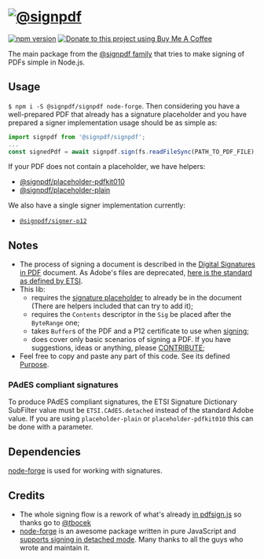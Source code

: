 # [![@signpdf](https://raw.githubusercontent.com/vbuch/node-signpdf/master/resources/logo-horizontal.svg?sanitize=true)](https://github.com/vbuch/node-signpdf/)

[![npm version](https://badge.fury.io/js/@signpdf%2Fsignpdf.svg)](https://badge.fury.io/js/@signpdf%2Fsignpdf)
[![Donate to this project using Buy Me A Coffee](https://img.shields.io/badge/buy%20me%20a%20coffee-donate-yellow.svg)](https://buymeacoffee.com/vbuch)

The main package from the [@signpdf family](https://github.com/vbuch/node-signpdf/) that tries to make signing of PDFs simple in Node.js.

## Usage

`$ npm i -S @signpdf/signpdf node-forge`. Then considering you have a well-prepared PDF that already has a signature placeholder and you have prepared a signer implementation usage should be as simple as:

```javascript
import signpdf from '@signpdf/signpdf';
...
const signedPdf = await signpdf.sign(fs.readFileSync(PATH_TO_PDF_FILE), signer);
```

If your PDF does not contain a placeholder, we have helpers:

- [@signpdf/placeholder-pdfkit010](/packages/placeholder-pdfkit010)
- [@signpdf/placeholder-plain](/packages/placeholder-plain)

We also have a single signer implementation currently:

- [`@signpdf/signer-p12`](/packages/signer-p12)

## Notes

* The process of signing a document is described in the [Digital Signatures in PDF](https://www.adobe.com/devnet-docs/etk_deprecated/tools/DigSig/Acrobat_DigitalSignatures_in_PDF.pdf) document. As Adobe's files are deprecated, [here is the standard as defined by ETSI](<https://ec.europa.eu/digital-building-blocks/wikis/display/DIGITAL/Standards+and+specifications#Standardsandspecifications-PAdES(PDFAdvancedElectronicSignature)BaselineProfile>).
* This lib:
  * requires the [signature placeholder](https://github.com/vbuch/node-signpdf#append-a-signature-placeholder) to already be in the document (There are helpers included that can try to add it);
  * requires the `Contents` descriptor in the `Sig` be placed after the `ByteRange` one;
  * takes `Buffer`s of the PDF and a P12 certificate to use when [signing](https://github.com/vbuch/node-signpdf/#generate-and-apply-signature);
  * does cover only basic scenarios of signing a PDF. If you have suggestions, ideas or anything, please [CONTRIBUTE](https://github.com/vbuch/node-signpdf/blob/develop/CONTRIBUTING.md);
* Feel free to copy and paste any part of this code. See its defined [Purpose](https://github.com/vbuch/node-signpdf#purpose).

### PAdES compliant signatures

To produce PAdES compliant signatures, the ETSI Signature Dictionary SubFilter value must be `ETSI.CAdES.detached` instead of the standard Adobe value. If you are using `placeholder-plain` or `placeholder-pdfkit010` this can be done with a parameter.

## Dependencies

[node-forge](https://github.com/digitalbazaar/forge) is used for working with signatures.

## Credits

* The whole signing flow is a rework of what's already [in pdfsign.js](https://github.com/Communication-Systems-Group/pdfsign.js/blob/master/src/js/main.js#L594) so thanks go to [@tbocek](https://github.com/tbocek)
* [node-forge](https://github.com/digitalbazaar/forge) is an awesome package written in pure JavaScript and [supports signing in detached mode](https://github.com/digitalbazaar/forge/pull/605). Many thanks to all the guys who wrote and maintain it.
